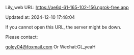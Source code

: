 Lily_web URL: https://ae6d-61-165-102-156.ngrok-free.app

Updated at: 2024-12-10 17:48:04

If you cannot open this URL, the server might be down.

Please contact: 

goley04@foxmail.com Or Wechat:GL_yeaH